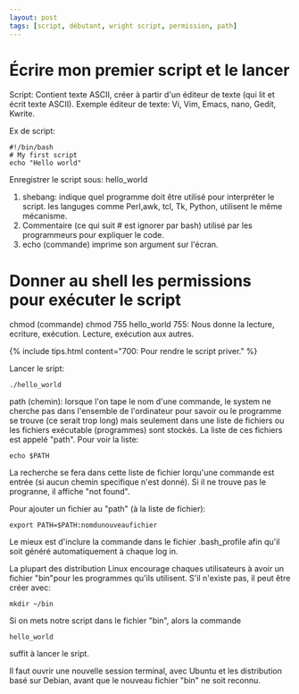 ```yaml
---
layout: post
tags: [script, débutant, wright script, permission, path]
---
```

# Écrire mon premier script et le lancer

Script: Contient texte ASCII, créer à partir d'un éditeur de texte (qui lit et écrit texte ASCII).
Exemple éditeur de texte: Vi, Vim, Emacs, nano, Gedit, Kwrite.

Ex de script:
```
#!/bin/bash
# My first script
echo "Hello world"
```

Enregistrer le script sous: hello_world

1. shebang: indique quel programme doit être utilisé pour interpréter le script. les languges comme Perl,awk, tcl, Tk, Python, utilisent le même mécanisme.
2. Commentaire (ce qui suit # est ignorer par bash) utilisé par les programmeurs pour expliquer le code.
3. echo (commande) imprime son argument sur l'écran.

# Donner au shell les permissions pour exécuter le script

chmod (commande)
chmod 755 hello_world
755: Nous donne la lecture, ecriture, exécution. Lecture, exécution aux autres.

{% include tips.html content="700: Pour rendre le script priver." %}

Lancer le sript:
```
./hello_world
```
path (chemin): lorsque l'on tape le nom d'une commande, le system ne cherche pas dans l'ensemble de l'ordinateur pour savoir ou le programme se trouve (ce serait trop long) mais seulement dans une liste de fichiers ou les fichiers exécutable (programmes) sont stockés. La liste de ces fichiers est appelé "path".
Pour voir la liste:
```
echo $PATH
```
La recherche se fera dans cette liste de fichier lorqu'une commande est entrée (si aucun chemin specifique n'est donné).
Si il ne trouve pas le progranne, il affiche "not found".

Pour ajouter un fichier au "path" (à la liste de fichier):
```
export PATH=$PATH:nomdunouveaufichier
```
Le mieux est d'inclure la commande dans le fichier .bash_profile afin qu'il soit généré automatiquement à chaque log in.

La plupart des distribution Linux encourage chaques utilisateurs à avoir un fichier "bin"pour les programmes qu'ils utilisent.
S'il n'existe pas, il peut être créer avec:
```
mkdir ~/bin
```
Si on mets notre script dans le fichier "bin", alors la commande
```
hello_world
```
suffit à lancer le sript.

Il faut ouvrir une nouvelle session terminal, avec Ubuntu et les distribution basé sur Debian, avant que le nouveau fichier "bin" ne soit reconnu.
